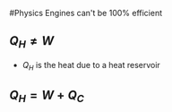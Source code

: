 #Physics 
Engines can't be 100% efficient
## $\displaystyle Q_{H}\neq W$
* $\displaystyle Q_{H}$ is the heat due to a heat reservoir
## $\displaystyle Q_{H}=W+Q_{C}$